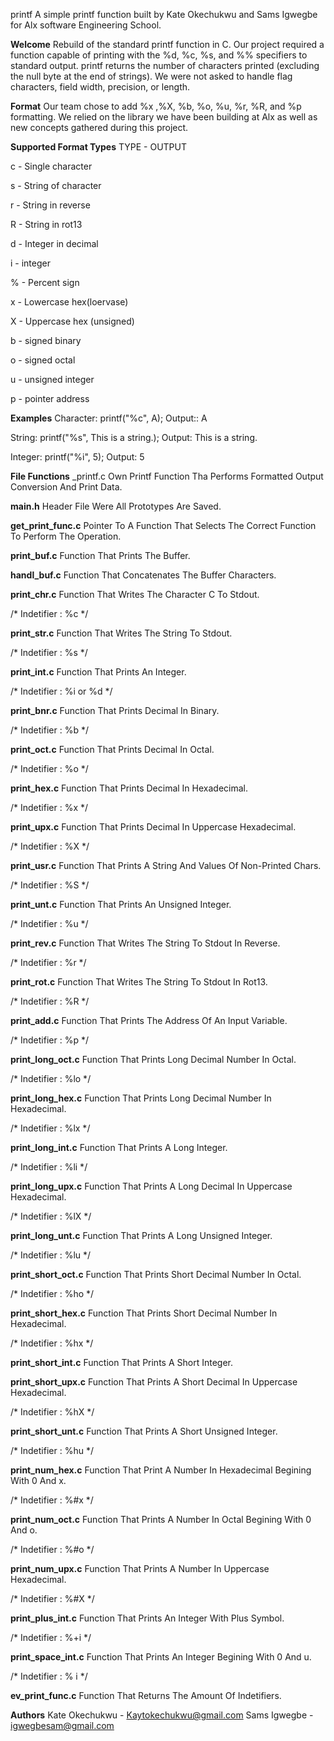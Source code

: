 printf
A simple printf function built by Kate Okechukwu and Sams Igwegbe for Alx software Engineering School.

**Welcome**
Rebuild of the standard printf function in C. Our project required a function capable of printing with the %d, %c, %s, and %% specifiers to standard output. printf returns the number of characters printed (excluding the null byte at the end of strings). We were not asked to handle flag characters, field width, precision, or length.

**Format**
Our team chose to add %x ,%X, %b, %o, %u, %r, %R, and %p formatting. We relied on the library we have been building at Alx as well as new concepts gathered during this project.

**Supported Format Types**
TYPE - OUTPUT

c - Single character

s - String of character

r - String in reverse

R - String in rot13

d - Integer in decimal

i - integer

% - Percent sign

x - Lowercase hex(loervase)

X - Uppercase hex (unsigned)

b - signed binary

o - signed octal

u - unsigned integer

p - pointer address

**Examples**
Character: printf("%c", A); Output:: A

String: printf("%s", This is a string.); Output: This is a string.

Integer: printf("%i", 5); Output: 5

**File Functions**
_printf.c Own Printf Function Tha Performs Formatted Output Conversion And Print Data.

**main.h**
Header File Were All Prototypes Are Saved.

**get_print_func.c**
Pointer To A Function That Selects The Correct Function To Perform The Operation.

**print_buf.c**
Function That Prints The Buffer.

**handl_buf.c**
Function That Concatenates The Buffer Characters.

**print_chr.c**
Function That Writes The Character C To Stdout.

/* Indetifier : %c */

**print_str.c**
Function That Writes The String To Stdout.

/* Indetifier : %s */

**print_int.c**
Function That Prints An Integer.

/* Indetifier : %i or %d */

**print_bnr.c**
Function That Prints Decimal In Binary.

/* Indetifier : %b */

**print_oct.c**
Function That Prints Decimal In Octal.

/* Indetifier : %o */

**print_hex.c**
Function That Prints Decimal In Hexadecimal.

/* Indetifier : %x */

**print_upx.c**
Function That Prints Decimal In Uppercase Hexadecimal.

/* Indetifier : %X */

**print_usr.c**
Function That Prints A String And Values Of Non-Printed Chars.

/* Indetifier : %S */

**print_unt.c**
Function That Prints An Unsigned Integer.

/* Indetifier : %u */

**print_rev.c**
Function That Writes The String To Stdout In Reverse.

/* Indetifier : %r */

**print_rot.c**
Function That Writes The String To Stdout In Rot13.

/* Indetifier : %R */

**print_add.c**
Function That Prints The Address Of An Input Variable.

/* Indetifier : %p */

**print_long_oct.c**
Function That Prints Long Decimal Number In Octal.

/* Indetifier : %lo */

**print_long_hex.c**
Function That Prints Long Decimal Number In Hexadecimal.

/* Indetifier : %lx */

**print_long_int.c**
Function That Prints A Long Integer.

/* Indetifier : %li */

**print_long_upx.c**
Function That Prints A Long Decimal In Uppercase Hexadecimal.

/* Indetifier : %lX */

**print_long_unt.c**
Function That Prints A Long Unsigned Integer.

/* Indetifier : %lu */

**print_short_oct.c**
Function That Prints Short Decimal Number In Octal.

/* Indetifier : %ho */

**print_short_hex.c**
Function That Prints Short Decimal Number In Hexadecimal.

/* Indetifier : %hx */

**print_short_int.c**
Function That Prints A Short Integer.

**print_short_upx.c**
Function That Prints A Short Decimal In Uppercase Hexadecimal.

/* Indetifier : %hX */

**print_short_unt.c**
Function That Prints A Short Unsigned Integer.

/* Indetifier : %hu */

**print_num_hex.c**
Function That Print A Number In Hexadecimal Begining With 0 And x.

/* Indetifier : %#x */

**print_num_oct.c**
Function That Prints A Number In Octal Begining With 0 And o.

/* Indetifier : %#o */

**print_num_upx.c**
Function That Prints A Number In Uppercase Hexadecimal.

/* Indetifier : %#X */

**print_plus_int.c**
Function That Prints An Integer With Plus Symbol.

/* Indetifier : %+i */

**print_space_int.c**
Function That Prints An Integer Begining With 0 And u.

/* Indetifier : % i */

**ev_print_func.c**
Function That Returns The Amount Of Indetifiers.

**Authors**
Kate Okechukwu - Kaytokechukwu@gmail.com 
Sams Igwegbe - igwegbesam@gmail.com
